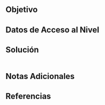 ## Objetivo
## Datos de Acceso al Nivel
## Solución
```bash

```
## Notas Adicionales
## Referencias
